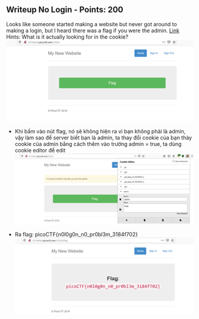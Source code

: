 ## Writeup No Login - Points: 200
  Looks like someone started making a website but never got around to making a login, but I heard there was a flag if you were the admin. 
  [Link](http://2018shell.picoctf.com:52920)
  Hints: What is it actually looking for in the cookie?
  <img src="./1.png">

- Khi bấm vào nút flag, nó sẽ không hiện ra vì bạn không phải là admin, vậy làm sao để server biết bạn là admin, ta thay đổi cookie 
  của bạn thày cookie của admin bằng cách thêm vào trường admin = true, ta dùng cookie editor để edit
  <img src="./2.png">

- Ra flag: picoCTF{n0l0g0n_n0_pr0bl3m_3184f702}
  <img src="./3.png">